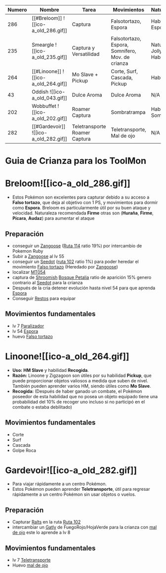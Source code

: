 | Numero | Nombre                                | Tarea                         | Movimientos                                      | Naturaleza/Habilidad                           |
| ------ | ------------------------------------- | ----------------------------- | ------------------------------------------------ | ---------------------------------------------- |
| 286    | [[#Breloom]] ![[ico-a_old_286.gif]]                         | Captura                       | Falsotortazo, Espora                             | Habilidad: Efecto Espora                       |
| 235    | Smeargle ![[ico-a_old_235.gif]]       | Captura y Versatilidad        | Falsotortazo, Espora, Somnífero, Mov. de crianza | Naturaleza: Jolly(Alegre), Habilidad: Flexible |
| 264    | [[#Linoone]] ![[ico-a_old_264.gif]]   | Mo Slave + Pickup             | Corte, Surf, Cascada, Pickup                     | Habilidad: Recogida                            |
| 43     | Oddish ![[ico-a_old_043.gif]]         | Dulce Aroma                   | Dulce Aroma                                      | N/A                                            |
| 202    | Wobbuffet ![[ico-a_old_202.gif]]      | Roamer Captura                | Sombratrampa                                     | Habilidad: Sombratrampa                        |
| 282    | [[#Gardevoir]] ![[ico-a_old_282.gif]] | Teletransporte Roamer Captura | Teletransporte, Mal de ojo                       | N/A                                            |

# Guia de Crianza para los ToolMon

# Breloom![[ico-a_old_286.gif]]
- Estos Pokémon son excelentes para capturar debido a su acceso a **Falso tortazo**, que deja al objetivo con 1 PS, y movimientos para dormir como **Espora**. Breloom es particularmente útil por su buen ataque y velocidad. Naturaleza recomendada **Firme** otras son (**Huraña**, **Firme**, **Pícara**, **Audaz**) para aumentar el ataque
## Preparación
- conseguir un [Zangoose](https://www.wikidex.net/wiki/Zangoose#Localizaci%C3%B3n) ([Ruta 114](https://www.wikidex.net/wiki/Ruta_114#Pok%C3%A9mon) ratio 19%) por intercambio de Pokemon Ruby
- Subir a [Zangoose](https://www.wikidex.net/wiki/Zangoose#Localizaci%C3%B3n) al lv 55
- conseguir un [Seedot](https://www.wikidex.net/wiki/Seedot) ([ruta 102](https://www.wikidex.net/wiki/Ruta_102) ratio 1%) para poder heredar el movimiento [Falso tortazo](https://www.wikidex.net/wiki/Falso_tortazo) (Heredado por  [Zangoose](https://www.wikidex.net/wiki/Zangoose#Localizaci%C3%B3n))
- localizar [MT054](https://www.wikidex.net/wiki/MT054)
- captura de [Shroomish](https://www.wikidex.net/wiki/Shroomish#Localizaci%C3%B3n) [Bosque Petalia](https://www.wikidex.net/wiki/Bosque_Petalia) ratio de aparición 15% genero contrario al [Seedot](https://www.wikidex.net/wiki/Seedot)  para la crianza
- Después de la cria detener evolución hasta nivel 54 para que aprenda [Espora](https://www.wikidex.net/wiki/Espora)
- Conseguir [Restos](https://www.wikidex.net/wiki/Restos#Obtenci%C3%B3n) para equipar
## Movimientos  fundamentales
- lv 7 [Paralizador](https://www.wikidex.net/wiki/Paralizador)
- lv 54 [Espora](https://www.wikidex.net/wiki/Espora)
- huevo [Falso tortazo](https://www.wikidex.net/wiki/Falso_tortazo)
# Linoone![[ico-a_old_264.gif]]
- **Uso:** **HM Slave** y habilidad **Recogida**.
- **Razón:** Linoone y Zigzagoon son útiles por su habilidad **Pickup**, que puede proporcionar objetos valiosos a medida que suben de nivel. También pueden aprender varios HM, siendo útiles como **Mo Slave**.
- **Recogida:** (Después de haber ganado un combate, el Pokémon poseedor de esta habilidad que no posea un objeto equipado tiene una probabilidad del 10% de recoger uno incluso si no participó en el combate o estaba debilitado)
## Movimientos  fundamentales
- Corte
- Surf 
- Cascada
- Golpe Roca
# Gardevoir![[ico-a_old_282.gif]]
- Para viajar rápidamente a un centro Pokémon.
- Estos Pokémon pueden aprender **Teletransporte**, útil para regresar rápidamente a un centro Pokémon sin usar objetos o vuelos.
## Preparación
- Capturar [Ralts](https://www.wikidex.net/wiki/Ralts) en la ruta [Ruta 102](https://www.wikidex.net/wiki/Ruta_102#Tercera_generaci%C3%B3n)
- intercambiar un [Gatly](https://www.wikidex.net/wiki/Gastly#Localizaci%C3%B3n) de FuegoRojo/HojaVerde para la crianza con [mal de ojo](https://www.wikidex.net/wiki/Mal_de_ojo) este lo aprende a lv 8
## Movimientos  fundamentales
- lv 7 [Teletransporte](https://www.wikidex.net/wiki/Teletransporte)
- Huevo [mal de ojo](https://www.wikidex.net/wiki/Mal_de_ojo) 


